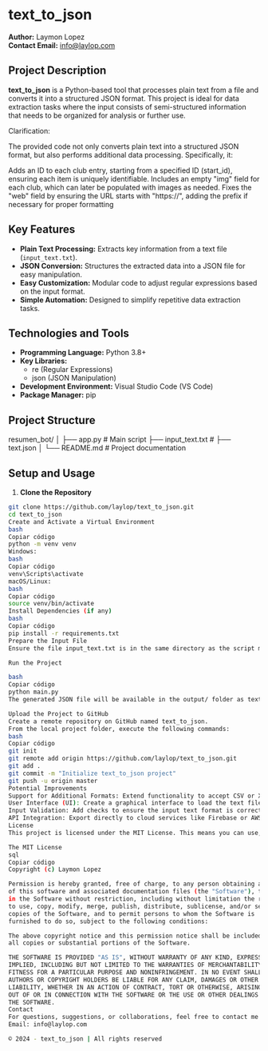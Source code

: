 # text_to_json

**Author:** Laymon Lopez  
**Contact Email:** info@laylop.com

## Project Description

**text_to_json** is a Python-based tool that processes plain text from a file and converts it into a structured JSON format. This project is ideal for data extraction tasks where the input consists of semi-structured information that needs to be organized for analysis or further use.

Clarification:

The provided code not only converts plain text into a structured JSON format, but also performs additional data processing. Specifically, it:

Adds an ID to each club entry, starting from a specified ID (start_id), ensuring each item is uniquely identifiable.
Includes an empty "img" field for each club, which can later be populated with images as needed.
Fixes the "web" field by ensuring the URL starts with "https://", adding the prefix if necessary for proper formatting

## Key Features

- **Plain Text Processing:** Extracts key information from a text file (`input_text.txt`).
- **JSON Conversion:** Structures the extracted data into a JSON file for easy manipulation.
- **Easy Customization:** Modular code to adjust regular expressions based on the input format.
- **Simple Automation:** Designed to simplify repetitive data extraction tasks.

## Technologies and Tools

- **Programming Language:** Python 3.8+
- **Key Libraries:**
  - re (Regular Expressions)
  - json (JSON Manipulation)
- **Development Environment:** Visual Studio Code (VS Code)
- **Package Manager:** pip

## Project Structure

resumen_bot/
│
├── app.py # Main script
├── input_text.txt #
├── text.json
│
└── README.md # Project documentation

## Setup and Usage

1. **Clone the Repository**

```bash
git clone https://github.com/laylop/text_to_json.git
cd text_to_json
Create and Activate a Virtual Environment
bash
Copiar código
python -m venv venv
Windows:
bash
Copiar código
venv\Scripts\activate
macOS/Linux:
bash
Copiar código
source venv/bin/activate
Install Dependencies (if any)
bash
Copiar código
pip install -r requirements.txt
Prepare the Input File
Ensure the file input_text.txt is in the same directory as the script main.py and follows the expected format.

Run the Project

bash
Copiar código
python main.py
The generated JSON file will be available in the output/ folder as text.json.

Upload the Project to GitHub
Create a remote repository on GitHub named text_to_json.
From the local project folder, execute the following commands:
bash
Copiar código
git init
git remote add origin https://github.com/laylop/text_to_json.git
git add .
git commit -m "Initialize text_to_json project"
git push -u origin master
Potential Improvements
Support for Additional Formats: Extend functionality to accept CSV or XML files as input.
User Interface (UI): Create a graphical interface to load the text file and view the results.
Input Validation: Add checks to ensure the input text format is correct.
API Integration: Export directly to cloud services like Firebase or AWS S3.
License
This project is licensed under the MIT License. This means you can use, modify, and distribute this software freely, as long as the copyright notice is included.

The MIT License
sql
Copiar código
Copyright (c) Laymon Lopez

Permission is hereby granted, free of charge, to any person obtaining a copy
of this software and associated documentation files (the "Software"), to deal
in the Software without restriction, including without limitation the rights
to use, copy, modify, merge, publish, distribute, sublicense, and/or sell
copies of the Software, and to permit persons to whom the Software is
furnished to do so, subject to the following conditions:

The above copyright notice and this permission notice shall be included in
all copies or substantial portions of the Software.

THE SOFTWARE IS PROVIDED "AS IS", WITHOUT WARRANTY OF ANY KIND, EXPRESS OR
IMPLIED, INCLUDING BUT NOT LIMITED TO THE WARRANTIES OF MERCHANTABILITY,
FITNESS FOR A PARTICULAR PURPOSE AND NONINFRINGEMENT. IN NO EVENT SHALL THE
AUTHORS OR COPYRIGHT HOLDERS BE LIABLE FOR ANY CLAIM, DAMAGES OR OTHER
LIABILITY, WHETHER IN AN ACTION OF CONTRACT, TORT OR OTHERWISE, ARISING FROM,
OUT OF OR IN CONNECTION WITH THE SOFTWARE OR THE USE OR OTHER DEALINGS IN
THE SOFTWARE.
Contact
For questions, suggestions, or collaborations, feel free to contact me at:
Email: info@laylop.com

© 2024 - text_to_json | All rights reserved
```
